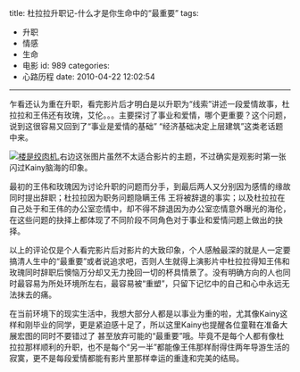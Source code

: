title: 杜拉拉升职记-什么才是你生命中的“最重要”
tags:
  - 升职
  - 情感
  - 生命
  - 电影
id: 989
categories:
  - 心路历程
date: 2010-04-22 12:02:54
---

乍看还认为重在升职，看完影片后才明白是以升职为“线索”讲述一段爱情故事，杜拉拉和王伟还有玫瑰，艾伦。。。主要探讨了事业和爱情，哪个更重要？这个问题，说到这很容易又回到了“事业是爱情的基础” “经济基础决定上层建筑”这类老话题中来。

[![](http://a.kainy.cn/201004/%E7%BB%9E%E8%82%89%E6%9C%BA.jpg "楼是绞肉机.")](http://a.kainy.cn/201004/%E7%BB%9E%E8%82%89%E6%9C%BA.jpg)右边这张图片虽然不太适合影片的主题，不过确实是观影时第一张闪过Kainy脑海的印象。

最初的王伟和玫瑰因为讨论升职的问题而分手，到最后两人又分别因为感情的缘故同时提出辞职；杜拉拉因为职务问题隐瞒王伟 王将被辞退的事实；以及杜拉拉在自己处于和王伟的办公室恋情中，却不得不辞退因为办公室恋情意外曝光的海伦，在这些问题的抉择上都体现了不同阶段不同角色对于事业和爱情问题上做出的抉择。

以上的评论仅是个人看完影片后对影片的大致印象，个人感触最深的就是人一定要搞清人生中的“最重要”或者说追求吧，否则人生就得上演影片中杜拉拉得知王伟和玫瑰同时辞职后懊恼万分却又无力挽回一切的杯具情景了。没有明确方向的人也同时最容易为所处环境所左右，最容易被“重塑”，只留下记忆中的自己和心中永远无法抹去的痛。

在当前环境下的现实生活中，我想大部分人都是以事业为重的啦，尤其像Kainy这样和刚毕业的同学，更是紧迫感十足了，所以这里Kainy也提醒各位童鞋在准备大展宏图的同时不要错过了 甚至放弃可能的“最重要”哦。毕竟不是每个人都有像杜拉拉那样顺利的升职，也不是每个“另一半”都能像王伟那样耐得住两年导游生活的寂寞，更不是每段爱情都能有影片里那样幸运的重逢和完美的结局。
